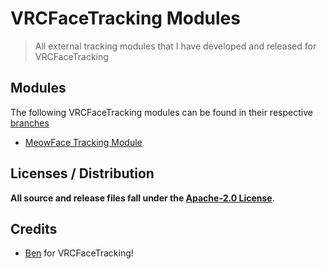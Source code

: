 # VRCFaceTracking Modules
> All external tracking modules that I have developed and released for VRCFaceTracking

## Modules
The following VRCFaceTracking modules can be found in their respective [branches](https://github.com/regzo2/VRCFaceTracking-Modules/branches)

* [MeowFace Tracking Module](https://github.com/regzo2/VRCFaceTracking-Modules/tree/meowface)
  
## Licenses / Distribution

**All source and release files fall under the [Apache-2.0 License](https://github.com/regzo2/VRCFaceTracking-Modules/blob/master/LICENSE.txt)**.

## Credits
- [Ben](https://github.com/benaclejames/) for VRCFaceTracking!
